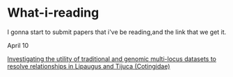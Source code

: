 # What-i-reading

I gonna start to submit papers that i've be reading,and the link that we get it.

April 10

[Investigating the utility of traditional and genomic multi-locus datasets to resolve relationships in Lipaugus and Tijuca (Cotingidae)](https://www.sciencedirect.com/science/article/abs/pii/S1055790320300518)

